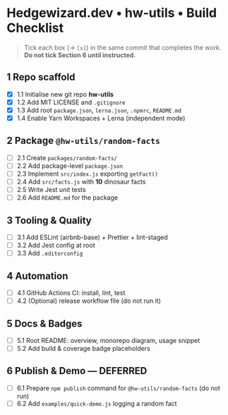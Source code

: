# Hedgewizard.dev • hw-utils • Build Checklist

> Tick each box (→ `[x]`) in the same commit that completes the work.  
> **Do not tick Section 6 until instructed.**

## 1 Repo scaffold
- [x] 1.1 Initialise new git repo **hw-utils**
- [x] 1.2 Add MIT LICENSE and `.gitignore`
- [x] 1.3 Add root `package.json`, `lerna.json`, `.npmrc`, `README.md`
- [x] 1.4 Enable Yarn Workspaces + Lerna (independent mode)

## 2 Package `@hw-utils/random-facts`
- [ ] 2.1 Create `packages/random-facts/`
- [ ] 2.2 Add package-level `package.json`
- [ ] 2.3 Implement `src/index.js` exporting `getFact()`
- [ ] 2.4 Add `src/facts.js` with **10** dinosaur facts
- [ ] 2.5 Write Jest unit tests
- [ ] 2.6 Add `README.md` for the package

## 3 Tooling & Quality
- [ ] 3.1 Add ESLint (airbnb-base) + Prettier + lint-staged
- [ ] 3.2 Add Jest config at root
- [ ] 3.3 Add `.editorconfig`

## 4 Automation
- [ ] 4.1 GitHub Actions CI: install, lint, test
- [ ] 4.2 (Optional) release workflow file (do not run it)

## 5 Docs & Badges
- [ ] 5.1 Root README: overview, monorepo diagram, usage snippet
- [ ] 5.2 Add build & coverage badge placeholders

## 6 Publish & Demo — **DEFERRED**
- [ ] 6.1 Prepare `npm publish` command for `@hw-utils/random-facts` (do not run)
- [ ] 6.2 Add `examples/quick-demo.js` logging a random fact 